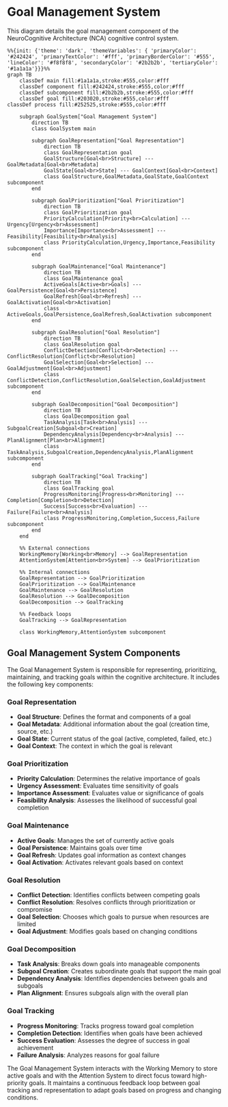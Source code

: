 # Goal Management System

This diagram details the goal management component of the NeuroCognitive Architecture (NCA) cognitive control system.

```mermaid
%%{init: {'theme': 'dark', 'themeVariables': { 'primaryColor': '#242424', 'primaryTextColor': '#fff', 'primaryBorderColor': '#555', 'lineColor': '#f8f8f8', 'secondaryColor': '#2b2b2b', 'tertiaryColor': '#1a1a1a'}}}%%
graph TB
    classDef main fill:#1a1a1a,stroke:#555,color:#fff
    classDef component fill:#242424,stroke:#555,color:#fff
    classDef subcomponent fill:#2b2b2b,stroke:#555,color:#fff
    classDef goal fill:#203020,stroke:#555,color:#fff
classDef process fill:#252525,stroke:#555,color:#fff

    subgraph GoalSystem["Goal Management System"]
        direction TB
        class GoalSystem main
        
        subgraph GoalRepresentation["Goal Representation"]
            direction TB
            class GoalRepresentation goal
            GoalStructure[Goal<br>Structure] --- GoalMetadata[Goal<br>Metadata]
            GoalState[Goal<br>State] --- GoalContext[Goal<br>Context]
            class GoalStructure,GoalMetadata,GoalState,GoalContext subcomponent
        end
        
        subgraph GoalPrioritization["Goal Prioritization"]
            direction TB
            class GoalPrioritization goal
            PriorityCalculation[Priority<br>Calculation] --- Urgency[Urgency<br>Assessment]
            Importance[Importance<br>Assessment] --- Feasibility[Feasibility<br>Analysis]
            class PriorityCalculation,Urgency,Importance,Feasibility subcomponent
        end
        
        subgraph GoalMaintenance["Goal Maintenance"]
            direction TB
            class GoalMaintenance goal
            ActiveGoals[Active<br>Goals] --- GoalPersistence[Goal<br>Persistence]
            GoalRefresh[Goal<br>Refresh] --- GoalActivation[Goal<br>Activation]
            class ActiveGoals,GoalPersistence,GoalRefresh,GoalActivation subcomponent
        end
        
        subgraph GoalResolution["Goal Resolution"]
            direction TB
            class GoalResolution goal
            ConflictDetection[Conflict<br>Detection] --- ConflictResolution[Conflict<br>Resolution]
            GoalSelection[Goal<br>Selection] --- GoalAdjustment[Goal<br>Adjustment]
            class ConflictDetection,ConflictResolution,GoalSelection,GoalAdjustment subcomponent
        end
        
        subgraph GoalDecomposition["Goal Decomposition"]
            direction TB
            class GoalDecomposition goal
            TaskAnalysis[Task<br>Analysis] --- SubgoalCreation[Subgoal<br>Creation]
            DependencyAnalysis[Dependency<br>Analysis] --- PlanAlignment[Plan<br>Alignment]
            class TaskAnalysis,SubgoalCreation,DependencyAnalysis,PlanAlignment subcomponent
        end
        
        subgraph GoalTracking["Goal Tracking"]
            direction TB
            class GoalTracking goal
            ProgressMonitoring[Progress<br>Monitoring] --- Completion[Completion<br>Detection]
            Success[Success<br>Evaluation] --- Failure[Failure<br>Analysis]
            class ProgressMonitoring,Completion,Success,Failure subcomponent
        end
    end
    
    %% External connections
    WorkingMemory[Working<br>Memory] --> GoalRepresentation
    AttentionSystem[Attention<br>System] --> GoalPrioritization
    
    %% Internal connections
    GoalRepresentation --> GoalPrioritization
    GoalPrioritization --> GoalMaintenance
    GoalMaintenance --> GoalResolution
    GoalResolution --> GoalDecomposition
    GoalDecomposition --> GoalTracking
    
    %% Feedback loops
    GoalTracking --> GoalRepresentation
    
    class WorkingMemory,AttentionSystem subcomponent
```

## Goal Management System Components

The Goal Management System is responsible for representing, prioritizing, maintaining, and tracking goals within the cognitive architecture. It includes the following key components:

### Goal Representation
- **Goal Structure**: Defines the format and components of a goal
- **Goal Metadata**: Additional information about the goal (creation time, source, etc.)
- **Goal State**: Current status of the goal (active, completed, failed, etc.)
- **Goal Context**: The context in which the goal is relevant

### Goal Prioritization
- **Priority Calculation**: Determines the relative importance of goals
- **Urgency Assessment**: Evaluates time sensitivity of goals
- **Importance Assessment**: Evaluates value or significance of goals
- **Feasibility Analysis**: Assesses the likelihood of successful goal completion

### Goal Maintenance
- **Active Goals**: Manages the set of currently active goals
- **Goal Persistence**: Maintains goals over time
- **Goal Refresh**: Updates goal information as context changes
- **Goal Activation**: Activates relevant goals based on context

### Goal Resolution
- **Conflict Detection**: Identifies conflicts between competing goals
- **Conflict Resolution**: Resolves conflicts through prioritization or compromise
- **Goal Selection**: Chooses which goals to pursue when resources are limited
- **Goal Adjustment**: Modifies goals based on changing conditions

### Goal Decomposition
- **Task Analysis**: Breaks down goals into manageable components
- **Subgoal Creation**: Creates subordinate goals that support the main goal
- **Dependency Analysis**: Identifies dependencies between goals and subgoals
- **Plan Alignment**: Ensures subgoals align with the overall plan

### Goal Tracking
- **Progress Monitoring**: Tracks progress toward goal completion
- **Completion Detection**: Identifies when goals have been achieved
- **Success Evaluation**: Assesses the degree of success in goal achievement
- **Failure Analysis**: Analyzes reasons for goal failure

The Goal Management System interacts with the Working Memory to store active goals and with the Attention System to direct focus toward high-priority goals. It maintains a continuous feedback loop between goal tracking and representation to adapt goals based on progress and changing conditions.
